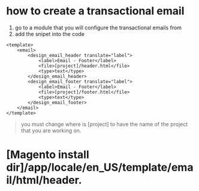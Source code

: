 # how to create a transactional email

1. go to a module that you will configure the transactional emails from
2. add the snipet into the code
```
<template>
    <email>
        <design_email_header translate="label">
            <label>Email - Footer</label>
            <file>[project]/header.html</file>
            <type>text</type>
        </design_email_header>
        <design_email_footer translate="label">
            <label>Email - Footer</label>
            <file>[project]/footer.html</file>
            <type>text</type>
        </design_email_footer>
    </email>
</template>
```
> you must change where is [project] to have the name of the project that you are working on.

# [Magento install dir]/app/locale/en_US/template/email/html/header.